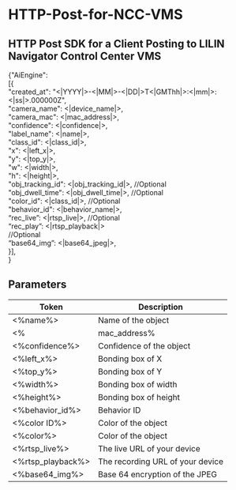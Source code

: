 # HTTP-Post-for-NCC-VMS

## HTTP Post SDK for a Client Posting to LILIN Navigator Control Center VMS <BR>

{"AiEngine": <BR>
[{ <BR>
"created_at": "<|YYYY|>-<|MM|>-<|DD|>T<|GMThh|>:<|mm|>:<|ss|>.000000Z", <BR>
"camera_name": <|device_name|>,  <BR>
"camera_mac": <|mac_address|>, <BR>
  "confidence": <|confidence|>, <BR>
  "label_name": <|name|>, <BR>
"class_id": <|class_id|>, <BR>
"x": <|left_x|>,  <BR>
"y": <|top_y|>, <BR>
"w": <|width|>, <BR>
"h": <|height|>, <BR>
"obj_tracking_id": <|obj_tracking_id|>,     	//Optional <BR>
"obj_dwell_time": <|obj_dwell_time|>,     		//Optional <BR>
"color_id": <|class_id|>,	                    //Optional <BR>
"behavior_id": <|behavior_name|>, <BR>
“rec_live”: <|rtsp_live|>,                    //Optional <BR>
“rec_play”: <|rtsp_playback|> <BR>            //Optional <BR>
“base64_img”: <|base64_jpeg|>, <BR>
}], <BR>
}  <BR>
## Parameters
| Token | Description |
| ----- | ---------- |
| <%name%> | Name of the object |
| <%|mac_address%|> | The mac address of your device | 
| <%confidence%> | Confidence of the object |
| <%left_x%> | Bonding box of X |
| <%top_y%> | Bonding box of Y |
| <%width%> | Bonding box of width |
| <%height%> | Bonding box of height |
| <%behavior_id%> | Behavior ID |
| <%color ID%> | Color of the object |
| <%color%> | Color of the object |
| <%rtsp_live%> | The live URL of your device | 
| <%rtsp_playback%> | The recording URL of your device | 
| <%base64_img%> | Base 64 encryption of the JPEG |

